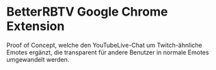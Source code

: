 # BetterRBTV Google Chrome Extension
Proof of Concept, welche den YouTubeLive-Chat um Twitch-ähnliche Emotes ergänzt, die transparent für andere Benutzer in normale Emotes umgewandelt werden.
